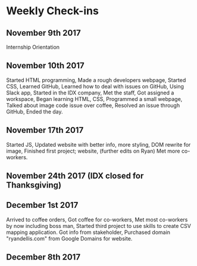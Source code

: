# Weekly Check-ins

## November 9th 2017

Internship Orientation

## November 10th 2017

Started HTML programming,
Made a rough developers webpage,
Started CSS,
Learned GitHub,
Learned how to deal with issues on GitHub,
Using Slack app,
Started in the IDX company,
Met the staff,
Got assigned a workspace,
Began learning HTML, CSS,
Programmed a small webpage,
Talked about image code issue over coffee,
Resolved an issue through GitHub,
Ended the day.

## November 17th 2017

Started JS,
Updated website with better info, more styling,
DOM rewrite for image,
Finished first project; website, (further edits on Ryan)
Met more co-workers.

## November 24th 2017 (IDX closed for Thanksgiving)

## December 1st 2017

Arrived to coffee orders,
Got coffee for co-workers,
Met most co-workers by now including boss man,
Started third project to use skills to create CSV mapping application.
Got info from stakeholder,
Purchased domain "ryandellis.com" from Google Domains for website.

## December 8th 2017
